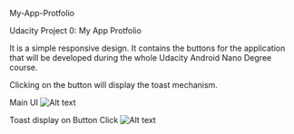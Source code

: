 My-App-Protfolio

Udacity Project 0: My App Protfolio

It is a simple responsive design. 
It contains the buttons for the application that will be developed during the whole Udacity Android Nano Degree course.

Clicking on the button will display the toast mechanism.

Main UI
![Alt text](https://github.com/abilaashsai/My-App-Protfolio/blob/master/img_1.png "Main UI")

Toast display on Button Click
![Alt text](https://github.com/abilaashsai/My-App-Protfolio/blob/master/img_2.png "Toast display on Button Click")
